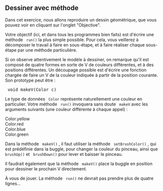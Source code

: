 
## Dessiner avec méthode ##
Dans cet exercice, nous allons reproduire un dessin géométrique, que vous
pouvez voir en cliquant sur l'onglet "Objective".

Votre objectif (ici, et dans tous les programmes bien faits) est d'écrire
une méthode ` run()` la plus simple possible. Pour cela, vous
veillerez à décomposer le travail à faire en sous-étape, et à faire réaliser
chaque sous-étape par une méthode particulière.

Si on observe attentivement le modèle à dessiner, on remarque qu'il est
composé de quatre formes en sorte de V de couleurs différentes, et à des
positions différentes.  Un découpage possible est d'écrire une fonction
chargée de faire un V de la couleur indiquée à partir de la position
courante. Son prototype peut être : 
<pre> void makeV(Color c)</pre>

Le type de données ` Color` représente naturellement une couleur
en particulier.  Votre méthode ` run()` invoquera sans doute ` makeV` avec les arguments suivants (une couleur différente à
chaque appel) :   
  
Color.yellow  
Color.red  
Color.blue  
Color.green  

Dans la méthode ` makeV()` , il faut utiliser la méthode ` setBrushColor()` , qui est prédéfinie dans la buggle, pour
changer la couleur du pinceau, ainsi que ` brushUp()` et ` brushDown()` pour lever et baisser le pinceau.

Il faudrait également que la méthode ` makeV()` place la buggle en
position pour dessiner le prochain V directement.

À vous de jouer. La méthode ` run()` ne devrait pas prendre plus
de quatre lignes...

